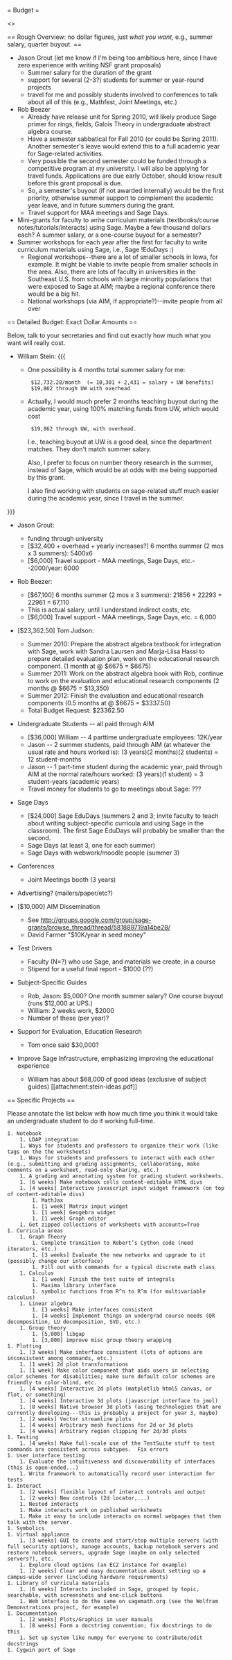 = Budget =

<<TableOfContents>>

== Rough Overview: no dollar figures, just *what you want*, e.g., summer salary, quarter buyout. ==
 * Jason Grout (let me know if I'm being too ambitious here, since I have zero experience with writing NSF grant proposals)
   * Summer salary for the duration of the grant
   * support for several (2-3?) students for summer or year-round projects
   * travel for me and possibly students involved to conferences to talk about all of this (e.g., Mathfest, Joint Meetings, etc.)
 * Rob Beezer
   * Already have release unit for Spring 2010, will likely produce Sage primer for rings, fields, Galois Theory in undergraduate abstract algebra course.
   * Have a semester sabbatical for Fall 2010 (or could be Spring 2011).  Another semester's leave would extend this to a full academic year for Sage-related activities.
   * Very possible the second semester could be funded through a competitive program at my university.  I will also be applying for travel funds.  Applications are due early October, should know result before this grant proposal is due.
   * So, a semester's buyout (if not awarded internally) would be the first priority, otherwise summer support to complement the academic year leave, and in future summers during the grant.
   * Travel support for MAA meetings and Sage Days.
 * Mini-grants for faculty to write curriculum materials (textbooks/course notes/tutorials/interacts) using Sage.  Maybe a few thousand dollars each?  A summer salary, or a one-course buyout for a semester?
 * Summer workshops for each year after the first for faculty to write curriculum materials using Sage, i.e., Sage !EduDays :)
    * Regional workshops--there are a lot of smaller schools in Iowa, for example.  It might be viable to invite people from smaller schools in the area.  Also, there are lots of faculty in universities in the Southeast U.S. from schools with large minority populations that were exposed to Sage at AIM; maybe a regional conference there would be a big hit.
    * National workshops (via AIM, if appropriate?)--invite people from all over

== Detailed Budget: Exact Dollar Amounts ==

Below, talk to your secretaries and find out exactly how much what you want will really cost. 

 * William Stein: 
{{{
   * One possibility is 4 months total summer salary for me: 

          $12,732.28/month  (= 10,301 + 2,431 = salary + UW benefits)
          $19,862 through UW with overhead

   * Actually, I would much prefer 2 months teaching buyout during
     the academic year, using 100% matching funds from UW, which would cost
  
          $19,862 through UW, with overhead.
 
     I.e., teaching buyout at UW is a good deal, since the department
     matches.  They don't match summer salary.

     Also, I prefer to focus on number theory research in the summer,
     instead of Sage, which would be at odds with me being supported
     by this grant.

     I also find working with students on sage-related stuff much
     easier during the academic year, since I travel in the summer.

}}}
    
 * Jason Grout:
    * funding through university
    * [$32,400 + overhead + yearly increases?] 6 months summer (2 mos x 3 summers): 5400x6
    * [$6,000] Travel support - MAA meetings, Sage Days, etc.--2000/year: 6000

 * Rob Beezer:
    * [$67,100] 6 months summer (2 mos x 3 summers): 21856 + 22293 + 22961 = 67,110
    * This is actual salary, until I understand indirect costs, etc.
    * [$6,000] Travel support - MAA meetings, Sage Days, etc. = 6,000

 * [$23,362.50] Tom Judson: 
    * Summer 2010: Prepare the abstract algebra textbook for integration with Sage, work with Sandra Laursen  and Marja-Liisa Hassi to prepare detailed evaluation plan, work on the educational research component. (1 month at @ $6675 = $6675)
    * Summer 2011: Work on the abstract algebra book with Rob, continue to work on the evaluation and educational research components (2 months @ $6675 = $13,350)
    * Summer 2012: Finish the evaluation and educational research components (0.5 months at @ $6675 = $3337.50)
    * Total Budget Request:  $23362.50

 * Undergraduate Students -- all paid through AIM
    * [$36,000] William -- 4 parttime undergraduate employees: 12K/year
    * Jason -- 2 summer students, paid through AIM (at whatever the usual rate and hours worked is): (3 years)(2 months)(2 students) = 12 student-months
    * Jason -- 1 part-time student during the academic year, paid through AIM at the normal rate/hours worked: (3 years)(1 student) = 3 student-years (academic years)
    * Travel money for students to go to meetings about Sage: ???

 * Sage Days
   * [$24,000] Sage EduDays (summers 2 and 3; invite faculty to teach about writing subject-specific curricula and using Sage in the classroom).  The first Sage EduDays will probably be smaller than the second.
   * Sage Days (at least 3, one for each summer)
   * Sage Days with webwork/moodle people (summer 3)

 * Conferences
   * Joint Meetings booth (3 years)

 * Advertising? (mailers/paper/etc?)

 * [$10,000] AIM Dissemination
    * See http://groups.google.com/group/sage-grants/browse_thread/thread/581889719a14be28/
    * David Farmer "$10K/year in seed money"

 * Test Drivers
    * Faculty (N=?) who use Sage, and materials we create, in a course
    * Stipend for a useful final report - $1000 (??)
 
 * Subject-Specific Guides
    * Rob, Jason:  \$5,000?  One month summer salary?  One course buyout (runs \$12,000 at UPS.)
    * William:  2 weeks work, $2000
    * Number of these (per year)?

 * Support for Evaluation, Education Research
    * Tom once said $30,000? 

 * Improve Sage Infrastructure, emphasizing improving the educational experience
    * William has about $68,000 of good ideas (exclusive of subject guides) [[attachment:stein-ideas.pdf]]

== Specific Projects ==

Please annotate the list below with how much time you think it would take an undergraduate student to do it working full-time.

    1. Notebook
        1. LDAP integration
        1. Ways for students and professors to organize their work (like tags on the the worksheets) 
        1. Ways for students and professors to interact with each other (e.g., submitting and grading assignments, collaborating, make comments on a worksheet, read-only sharing, etc.)
        1. A grading and annotating system for grading student worksheets. 
        1. [6 weeks] Make notebook cells content-editable HTML divs
        1. [4 weeks] Interactive javascript input widget framework (on top of content-editable divs)
            1. MathJax
            1. [1 week] Matrix input widget
            1. [1 week] Geogebra widget
            1. [1 week] Graph editor
        1. Get zipped collections of worksheets with accounts=True
    1. Curricula areas
        1. Graph Theory
            1. Complete transition to Robert’s Cython code (need iterators, etc.)
            1. [3 weeks] Evaluate the new networkx and upgrade to it (possibly change our interface)
            1. Fill out with commands for a typical discrete math class
        1. Calculus
            1. [1 week] Finish the test suite of integrals
            1. Maxima library interface
            1. symbolic functions from R^n to R^m (for multivariable calculus)
        1. Linear algebra
            1. [3 weeks] Make interfaces consistent
            1. [4 weeks] Implement things an undergrad course needs (QR decomposition, LU decomposition, SVD, etc.)
        1. Group theory
            1. [5,000] libgap
            1. [3,000] improve misc group theory wrapping
    1. Plotting
        1. [3 weeks] Make interface consistent (lots of options are inconsistent among commands, etc.)
        1. [1 week] 2d plot transformations
        1. [1 week] Make color component that aids users in selecting color schemes for disabilities; make sure default color schemes are friendly to color-blind, etc.
        1. [4 weeks] Interactive 2d plots (matplotlib html5 canvas, or flot, or something)
        1. [4 weeks] Interactive 3d plots (javascript interface to jmol)
        1. [8 weeks] Native browser 3d plots (using technologies that are currently developing---this is probably a project for year 3, maybe)
        1. [2 weeks] Vector streamline plots
        1. [4 weeks] Arbitrary mesh functions for 2d or 3d plots
        1. [4 weeks] Arbitrary region clipping for 2d/3d plots
    1. Testing
        1. [4 weeks] Make full-scale use of the TestSuite stuff to test commands are consistent across subtypes.  Fix errors
    1. User interface testing
        1. Evaluate the intuitiveness and discoverability of interfaces (this is open-ended...)
        1. Write framework to automatically record user interaction for tests
    1. Interact
        1. [2 weeks] flexible layout of interact controls and output
        1. [2 weeks] New controls (2d locator,...)
        1. Nested interacts
        1. Make interacts work on published worksheets
        1. Make it easy to include interacts on normal webpages that then talk with the server.
    1. Symbolics
    1. Virtual appliance
        1. [3 weeks] GUI to create and start/stop multiple servers (with full security options), manage accounts, backup notebook servers and restore notebook servers, upgrade Sage (maybe on only selected servers?), etc.
        1. Explore cloud options (an EC2 instance for example)
        1. [2 weeks] Clear and easy documentation about setting up a campus-wide server (including hardware requirements)
    1. Library of curricula materials
        1. [6 weeks] Interacts included in Sage, grouped by topic, searchable, with screenshots and one-click buttons
        1. Web interface to do the same on sagemath.org (see the Wolfram Demonstrations project, for example)
    1. Documentation
        1. [2 weeks] Plots/Graphics in user manuals
        1. [8 weeks] Form a docstring convention; fix docstrings to do this
        1. Set up system like numpy for everyone to contribute/edit docstrings
    1. Cygwin port of Sage
